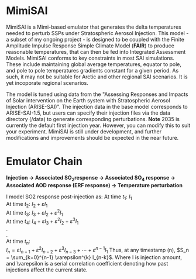 # MimiSAI
MimiSAI is a Mimi-based emulator that generates the delta temperatures needed to perturb SSPs under Stratospheric Aerosol Injection. 
This model - a subset of my ongoing project - is designed to be coupled with the Finite Amplitude Impulse Response Simple Climate Model (**FAIR**) to produce reasonable temperatures, that can then be fed into Integrated Assessment Models.
MimiSAI conforms to key constraints in most SAI simulations. These include maintaining global average temperatures, equator to pole, and pole to pole temperatures gradients constant for a given period.
As such, it may not be suitable for Arctic and other regional SAI scenarios. It is yet incoporate regional scenarios. 

The model is tuned using data from the "Assessing Responses and Impacts of Solar intervention on the Earth system with Stratospheric Aerosol Injection (ARISE-SAI)". 
The injection data in the base model corresponds to ARISE-SAI-1.5, but users can specify their injection files via the data directory (/data) to generate corresponding perturbations. 
**Note** 2035 is currently the default first injection year. However, you can modify this to suit your experiment. 
MimiSAI is still under development, and further modifications and improvements should be expected in the near future.

# Emulator Chain 
**Injection → Associated SO<sub>2</sub>response → Associated SO<sub>4</sub> response  → Associated AOD response (ERF response)  →  Temperature perturbation**

I model SO2 response post-injection as:
At time $t_1$: $I_1$  
At time $t_2$: $I_2 + \varepsilon I_1$  
At time $t_3$: $I_3 + \varepsilon I_2 + \varepsilon^2 I_1$  
At time $t_4$: $I_4 + \varepsilon I_3 + \varepsilon^2 I_2 + \varepsilon^3 I_1$  
.  
.  
At time $t_n$:  
$I_n = \varepsilon I_{n-1} + \varepsilon^2 I_{n-2} + \varepsilon^3 I_{n-3} + \cdots + \varepsilon^{n-1} I_1$
Thus, at any timestamp (n), $S_n = \sum_{k=0}^{n-1} \varepsilon^{k} I_{n-k}$. Where I is injection amount, and \varepsilon is a serial correlation coefficient denoting how past injections affect the current state. 


